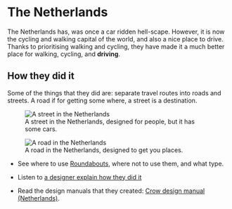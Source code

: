 # The Netherlands
The Netherlands has, was once a car ridden hell-scape. However, it is now the cycling and walking capital of the world, and also a nice place to drive. Thanks to prioritising walking and cycling, they have made it a much better place for walking, cycling, and **driving**.


## How they did it

Some of the things that they did are: separate travel routes into roads and streets. A road if for getting some where, a street is a destination.

<figure>
    <img src="images/roads_and_streets/Rocky_Mountains-street_in_Utrecht_the_Netherlands.jpeg" alt ="A street in the Netherlands" />
    <figcaption>A street in the Netherlands, designed for people, but it has some cars.</figcaption>
</figure>
<figure>
    <img src="images/roads_and_streets/A325.jpeg" alt ="A road in the Netherlands" />
    <figcaption>A road in the Netherlands, designed to get you places.</figcaption>
</figure>

* See where to use [Roundabouts](https://www.youtube.com/watch?v=G24x26s3Hjg), where not to use them, and what type.

* Listen to [a designer explain how they did it](https://www.youtube.com/watch?v=FXfNXLh51yc)

* Read the design manuals that they created: [Crow design manual (Netherlands)](https://crowplatform.com/#downloads). 
